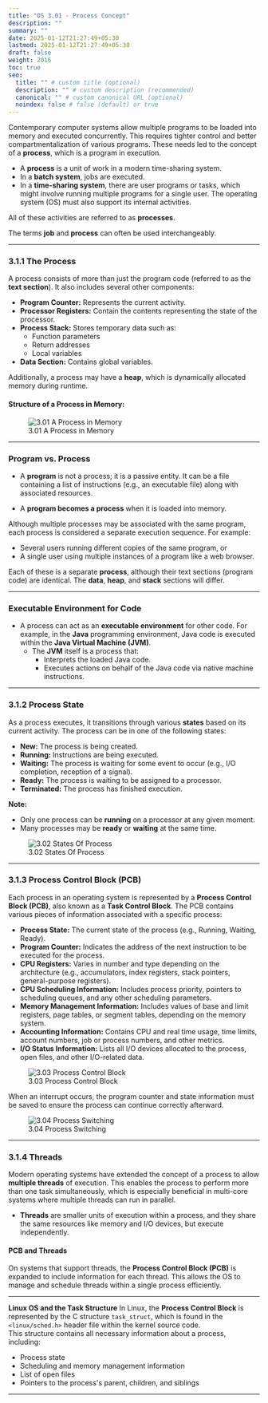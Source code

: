 ```yaml
---
title: "OS 3.01 - Process Concept"
description: ""
summary: ""
date: 2025-01-12T21:27:49+05:30
lastmod: 2025-01-12T21:27:49+05:30
draft: false
weight: 2016
toc: true
seo:
  title: "" # custom title (optional)
  description: "" # custom description (recommended)
  canonical: "" # custom canonical URL (optional)
  noindex: false # false (default) or true
---
```





Contemporary computer systems allow multiple programs to be loaded into memory and executed concurrently. This requires tighter control and better compartmentalization of various programs. These needs led to the concept of a **process**, which is a program in execution.

- A **process** is a unit of work in a modern time-sharing system.
- In a **batch system**, jobs are executed.
- In a **time-sharing system**, there are user programs or tasks, which might involve running multiple programs for a single user. The operating system (OS) must also support its internal activities.

All of these activities are referred to as **processes**. 

The terms **job** and **process** can often be used interchangeably.

---

### **3.1.1 The Process**

A process consists of more than just the program code (referred to as the **text section**). It also includes several other components:

- **Program Counter:** Represents the current activity.
- **Processor Registers:** Contain the contents representing the state of the processor.
- **Process Stack:** Stores temporary data such as:
  - Function parameters
  - Return addresses
  - Local variables
- **Data Section:** Contains global variables.

Additionally, a process may have a **heap**, which is dynamically allocated memory during runtime.

#### **Structure of a Process in Memory:**

<figure>
  <img src="/os/3_01_Process_Memory.jpg" alt="3.01 A Process in Memory" />
  <figcaption>3.01 A Process in Memory</figcaption>
</figure>

---

### **Program vs. Process**

- A **program** is not a process; it is a passive entity. It can be a file containing a list of instructions (e.g., an executable file) along with associated resources.
  
- A **program becomes a process** when it is loaded into memory.

Although multiple processes may be associated with the same program, each process is considered a separate execution sequence. For example:
- Several users running different copies of the same program, or
- A single user using multiple instances of a program like a web browser.

Each of these is a separate **process**, although their text sections (program code) are identical. The **data**, **heap**, and **stack** sections will differ.

---

### **Executable Environment for Code**

- A process can act as an **executable environment** for other code. For example, in the **Java** programming environment, Java code is executed within the **Java Virtual Machine (JVM)**.
  - The **JVM** itself is a process that:
    - Interprets the loaded Java code.
    - Executes actions on behalf of the Java code via native machine instructions.


___

### **3.1.2 Process State**

As a process executes, it transitions through various **states** based on its current activity. The process can be in one of the following states:

- **New:** The process is being created.
- **Running:** Instructions are being executed.
- **Waiting:** The process is waiting for some event to occur (e.g., I/O completion, reception of a signal).
- **Ready:** The process is waiting to be assigned to a processor.
- **Terminated:** The process has finished execution.

**Note:**  
- Only one process can be **running** on a processor at any given moment.  
- Many processes may be **ready** or **waiting** at the same time.

<figure>
  <img src="/os/3_02_ProcessState.jpg" alt="3.02 States Of Process" />
  <figcaption>3.02 States Of Process</figcaption>
</figure>


---

### **3.1.3 Process Control Block (PCB)**

Each process in an operating system is represented by a **Process Control Block (PCB)**, also known as a **Task Control Block**. The PCB contains various pieces of information associated with a specific process:

- **Process State:** The current state of the process (e.g., Running, Waiting, Ready).
- **Program Counter:** Indicates the address of the next instruction to be executed for the process.
- **CPU Registers:** Varies in number and type depending on the architecture (e.g., accumulators, index registers, stack pointers, general-purpose registers).
- **CPU Scheduling Information:** Includes process priority, pointers to scheduling queues, and any other scheduling parameters.
- **Memory Management Information:** Includes values of base and limit registers, page tables, or segment tables, depending on the memory system.
- **Accounting Information:** Contains CPU and real time usage, time limits, account numbers, job or process numbers, and other metrics.
- **I/O Status Information:** Lists all I/O devices allocated to the process, open files, and other I/O-related data.


<figure>
  <img src="/os/3_03_PCB.jpg" alt="3.03 Process Control Block" />
  <figcaption>3.03 Process Control Block</figcaption>
</figure>


When an interrupt occurs, the program counter and state information must be saved to ensure the process can continue correctly afterward.



<figure>
  <img src="/os/3_04_ProcessSwitch.jpg" alt="3.04 Process Switching" />
  <figcaption>3.04 Process Switching</figcaption>
</figure>

---

### **3.1.4 Threads**

Modern operating systems have extended the concept of a process to allow **multiple threads** of execution. This enables the process to perform more than one task simultaneously, which is especially beneficial in multi-core systems where multiple threads can run in parallel.

- **Threads** are smaller units of execution within a process, and they share the same resources like memory and I/O devices, but execute independently.

#### **PCB and Threads**

On systems that support threads, the **Process Control Block (PCB)** is expanded to include information for each thread. This allows the OS to manage and schedule threads within a single process efficiently.

---



**Linux OS and the Task Structure**
In Linux, the **Process Control Block** is represented by the C structure `task_struct`, which is found in the `<linux/sched.h>` header file within the kernel source code.  
 This structure contains all necessary information about a process, including:
 - Process state
 - Scheduling and memory management information
 - List of open files
 - Pointers to the process's parent, children, and siblings


---
